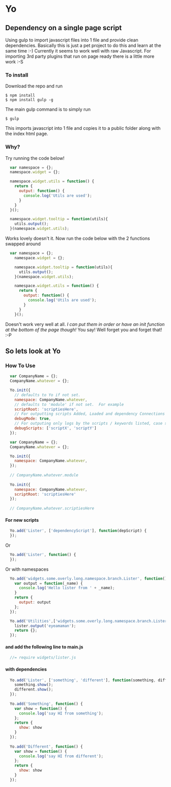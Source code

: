 # Yo

## Dependency on a single page script

Using gulp to import javascript files into 1 file and provide clean dependencies.
Basically this is just a pet project to do this and learn at the same time :-)
Currently it seems to work well with raw Javascript.  For importing 3rd party plugins that run on page ready there is a little more work :-S

### To install

Download the repo and run

```
$ npm install
$ npm install gulp -g
```

The main gulp command is to simply run

```
$ gulp
```

This imports javascript into 1 file and copies it to a public folder along with the index html page.

### Why?

Try running the code below!

```javascript
  var namespace = {};
  namespace.widget = {};

  namespace.widget.utils = function() {
    return {
      output: function() {
        console.log('Utils are used');
      }
    }
  }();

  namespace.widget.tooltip = function(utils){
    utils.output();
  }(namespace.widget.utils);
```

Works lovely doesn't it.  Now run the code below with the 2 functions swapped around

```javascript
  var namespace = {};
    namespace.widget = {};

    namespace.widget.tooltip = function(utils){
      utils.output();
    }(namespace.widget.utils);

    namespace.widget.utils = function() {
      return {
        output: function() {
          console.log('Utils are used');
        }
      }
    }();
```

Doesn't work very well at all.  *I can put them in order or have an init function at the bottom of the page though!* You say!
Well forget you and forget that! :-P

## So lets look at Yo

### How To Use

```javascript
  var CompanyName = {};
  CompanyName.whatever = {};

  Yo.init({
    // defaults to Yo if not set.
    namespace: CompanyName.whatever,
    // defaults to 'module' if not set.  For example
    scriptRoot: 'scriptiesHere',
    // For outputting scripts Added, Loaded and dependency Connections
    debugMode: true,
    // For outputing only logs by the scripts / keywords listed, case sensitive
    debugScripts: ['scriptX', 'scriptY']
  });
```


```javascript
  var CompanyName = {};
  CompanyName.whatever = {};

  Yo.init({
    namespace: CompanyName.whatever,
  });
  
  // CompanyName.whatever.module
  
  Yo.init({
    namespace: CompanyName.whatever,
    scriptRoot: 'scriptiesHere'
  });
  
  // CompanyName.whatever.scriptiesHere
```




#### For new scripts

```javascript
  Yo.add('Lister', ['dependencyScript'], function(depScript) {
  });
```

Or

```javascript
  Yo.add('Lister', function() {
  });
```

Or with namespaces

```javascript
  Yo.add('widgets.some.overly.long.namespace.branch.Lister', function() {
    var output = function(_name) {
      console.log('Hello lister from ' + _name);
    }
    return {
      output: output
    };
  });

  Yo.add('Utilities',['widgets.some.overly.long.namespace.branch.Lister'], function(lister) {
    lister.output('eyeamaman');
    return {};
  });
```

#### and add the following line to main.js

```javascript
  //= require widgets/lister.js
```


#### with dependencies

```javascript
  Yo.add('Lister', ['something', 'different'], function(something, different) {
    something.show();
    different.show();
  });
  
  Yo.add('Something', function() {
    var show = function() {
      console.log('say HI from something');
    };
    return {
      show: show
    }
  });
  
  Yo.add('Different', function() {
    var show = function() {
      console.log('say HI from different');
    };
    return {
      show: show
    }
  });
```
